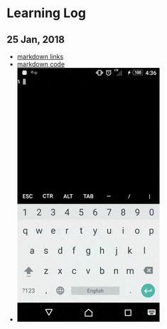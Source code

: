# Learning Log
## 25 Jan, 2018
* [markdown links](markdown#links)
* [markdown code](markdown/markdown.md#tocode)
* ![test a image](git/git_on_android_gif.gif)
